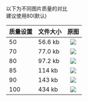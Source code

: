 以下为不同图片质量的对比    
建议使用80(默认)  
  
|质量设置 | 文件大小 | 原图|  
|:--- | :--- | :---: |  
|50 | 56.6 kb | ![](https://raw.githubusercontent.com/HHHHhgqcdxhg/azurlane-unpack/master/docs/images/bg_sanli_cg_3_50.jpeg)|
|70 | 77.0 kb | ![](https://raw.githubusercontent.com/HHHHhgqcdxhg/azurlane-unpack/master/docs/images/bg_sanli_cg_3_70.jpeg)|
|80 | 97.2 kb | ![](https://raw.githubusercontent.com/HHHHhgqcdxhg/azurlane-unpack/master/docs/images/bg_sanli_cg_3_80.jpeg)|
|85 | 114 kb | ![](https://raw.githubusercontent.com/HHHHhgqcdxhg/azurlane-unpack/master/docs/images/bg_sanli_cg_3_85.jpeg)|
|90 | 143 kb | ![](https://raw.githubusercontent.com/HHHHhgqcdxhg/azurlane-unpack/master/docs/images/bg_sanli_cg_3_90.jpeg)|
|100 | 434 kb | ![](https://raw.githubusercontent.com/HHHHhgqcdxhg/azurlane-unpack/master/docs/images/bg_sanli_cg_3_100.jpeg)|
